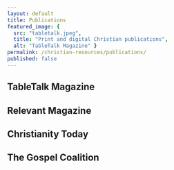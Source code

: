 ```yaml
---
layout: default
title: Publications
featured_image: {
  src: "tabletalk.jpeg",
  title: "Print and digital Christian publications",
  alt: "TableTalk Magazine" }
permalink: /christian-resources/publications/
published: false
---
```


## TableTalk Magazine

## Relevant Magazine

## Christianity Today

## The Gospel Coalition